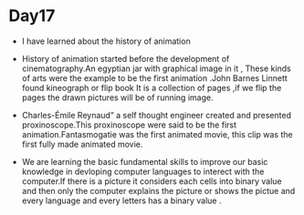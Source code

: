 # Day17

* I have learned about the history of animation
* History of animation started before the development of cinematography.An egyptian jar with graphical image in it , These kinds of arts were the example to be the  first animation .John Barnes Linnett  found kineograph or flip book
It is a collection of pages ,if we flip the pages the drawn pictures will be of running image.
* Charles-Émile Reynaud” a self thought engineer created and presented proxinoscope.This proxinoscope were said to be the first animation.Fantasmogatie was the first animated movie, this clip was the first fully made animated movie.

* We are learning the basic fundamental skills to improve our basic knowledge in devloping computer languages to interect with the computer.If there is a picture it considers each cells into binary value and then only the computer explains the picture or shows the pictue and every language and every letters has a binary value .
